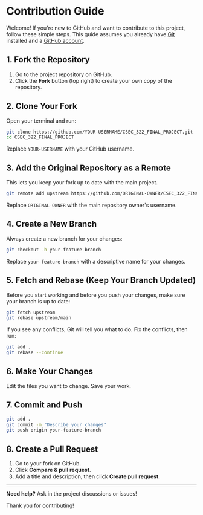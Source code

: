 # Contribution Guide

Welcome! If you're new to GitHub and want to contribute to this project, follow these simple steps. This guide assumes you already have [Git](https://git-scm.com/) installed and a [GitHub account](https://github.com/).

## 1. Fork the Repository

1. Go to the project repository on GitHub.
2. Click the **Fork** button (top right) to create your own copy of the repository.

## 2. Clone Your Fork

Open your terminal and run:

```bash
git clone https://github.com/YOUR-USERNAME/CSEC_322_FINAL_PROJECT.git
cd CSEC_322_FINAL_PROJECT
```
Replace `YOUR-USERNAME` with your GitHub username.

## 3. Add the Original Repository as a Remote

This lets you keep your fork up to date with the main project.

```bash
git remote add upstream https://github.com/ORIGINAL-OWNER/CSEC_322_FINAL_PROJECT.git
```
Replace `ORIGINAL-OWNER` with the main repository owner's username.

## 4. Create a New Branch

Always create a new branch for your changes:

```bash
git checkout -b your-feature-branch
```
Replace `your-feature-branch` with a descriptive name for your changes.

## 5. Fetch and Rebase (Keep Your Branch Updated)

Before you start working and before you push your changes, make sure your branch is up to date:

```bash
git fetch upstream
git rebase upstream/main
```
If you see any conflicts, Git will tell you what to do. Fix the conflicts, then run:

```bash
git add .
git rebase --continue
```

## 6. Make Your Changes

Edit the files you want to change. Save your work.

## 7. Commit and Push

```bash
git add .
git commit -m "Describe your changes"
git push origin your-feature-branch
```

## 8. Create a Pull Request

1. Go to your fork on GitHub.
2. Click **Compare & pull request**.
3. Add a title and description, then click **Create pull request**.

---

**Need help?** Ask in the project discussions or issues!

Thank you for contributing!
